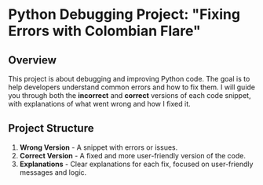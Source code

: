 # Python Debugging Project: "Fixing Errors with Colombian Flare"

## Overview

This project is about debugging and improving Python code. The goal is to help developers understand common errors and how to fix them. I will guide you through both the **incorrect** and **correct** versions of each code snippet, with explanations of what went wrong and how I fixed it.

## Project Structure

1. **Wrong Version** - A snippet with errors or issues.
2. **Correct Version** - A fixed and more user-friendly version of the code.
3. **Explanations** - Clear explanations for each fix, focused on user-friendly messages and logic.

